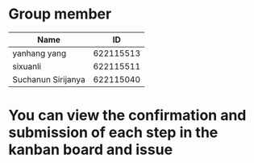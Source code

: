 # Group member
|Name| ID |
| ---------------| ---------------|
| yanhang yang| 622115513|
| sixuanli| 622115511|
| Suchanun Sirijanya|622115040|

# You can view the confirmation and submission of each step in the kanban board and issue
